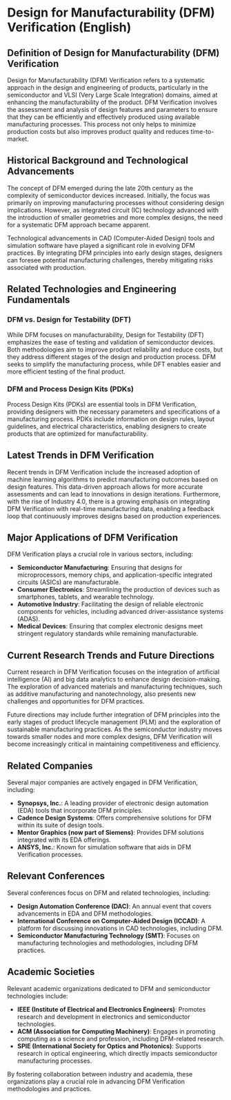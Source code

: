 # Design for Manufacturability (DFM) Verification (English)

## Definition of Design for Manufacturability (DFM) Verification

Design for Manufacturability (DFM) Verification refers to a systematic approach in the design and engineering of products, particularly in the semiconductor and VLSI (Very Large Scale Integration) domains, aimed at enhancing the manufacturability of the product. DFM Verification involves the assessment and analysis of design features and parameters to ensure that they can be efficiently and effectively produced using available manufacturing processes. This process not only helps to minimize production costs but also improves product quality and reduces time-to-market.

## Historical Background and Technological Advancements

The concept of DFM emerged during the late 20th century as the complexity of semiconductor devices increased. Initially, the focus was primarily on improving manufacturing processes without considering design implications. However, as integrated circuit (IC) technology advanced with the introduction of smaller geometries and more complex designs, the need for a systematic DFM approach became apparent.

Technological advancements in CAD (Computer-Aided Design) tools and simulation software have played a significant role in evolving DFM practices. By integrating DFM principles into early design stages, designers can foresee potential manufacturing challenges, thereby mitigating risks associated with production.

## Related Technologies and Engineering Fundamentals

### DFM vs. Design for Testability (DFT)

While DFM focuses on manufacturability, Design for Testability (DFT) emphasizes the ease of testing and validation of semiconductor devices. Both methodologies aim to improve product reliability and reduce costs, but they address different stages of the design and production process. DFM seeks to simplify the manufacturing process, while DFT enables easier and more efficient testing of the final product.

### DFM and Process Design Kits (PDKs)

Process Design Kits (PDKs) are essential tools in DFM Verification, providing designers with the necessary parameters and specifications of a manufacturing process. PDKs include information on design rules, layout guidelines, and electrical characteristics, enabling designers to create products that are optimized for manufacturability. 

## Latest Trends in DFM Verification

Recent trends in DFM Verification include the increased adoption of machine learning algorithms to predict manufacturing outcomes based on design features. This data-driven approach allows for more accurate assessments and can lead to innovations in design iterations. Furthermore, with the rise of Industry 4.0, there is a growing emphasis on integrating DFM Verification with real-time manufacturing data, enabling a feedback loop that continuously improves designs based on production experiences.

## Major Applications of DFM Verification

DFM Verification plays a crucial role in various sectors, including:

- **Semiconductor Manufacturing**: Ensuring that designs for microprocessors, memory chips, and application-specific integrated circuits (ASICs) are manufacturable.
- **Consumer Electronics**: Streamlining the production of devices such as smartphones, tablets, and wearable technology.
- **Automotive Industry**: Facilitating the design of reliable electronic components for vehicles, including advanced driver-assistance systems (ADAS).
- **Medical Devices**: Ensuring that complex electronic designs meet stringent regulatory standards while remaining manufacturable.

## Current Research Trends and Future Directions

Current research in DFM Verification focuses on the integration of artificial intelligence (AI) and big data analytics to enhance design decision-making. The exploration of advanced materials and manufacturing techniques, such as additive manufacturing and nanotechnology, also presents new challenges and opportunities for DFM practices.

Future directions may include further integration of DFM principles into the early stages of product lifecycle management (PLM) and the exploration of sustainable manufacturing practices. As the semiconductor industry moves towards smaller nodes and more complex designs, DFM Verification will become increasingly critical in maintaining competitiveness and efficiency.

## Related Companies 

Several major companies are actively engaged in DFM Verification, including:

- **Synopsys, Inc.**: A leading provider of electronic design automation (EDA) tools that incorporate DFM principles.
- **Cadence Design Systems**: Offers comprehensive solutions for DFM within its suite of design tools.
- **Mentor Graphics (now part of Siemens)**: Provides DFM solutions integrated with its EDA offerings.
- **ANSYS, Inc.**: Known for simulation software that aids in DFM Verification processes.

## Relevant Conferences 

Several conferences focus on DFM and related technologies, including:

- **Design Automation Conference (DAC)**: An annual event that covers advancements in EDA and DFM methodologies.
- **International Conference on Computer-Aided Design (ICCAD)**: A platform for discussing innovations in CAD technologies, including DFM.
- **Semiconductor Manufacturing Technology (SMT)**: Focuses on manufacturing technologies and methodologies, including DFM practices.

## Academic Societies 

Relevant academic organizations dedicated to DFM and semiconductor technologies include:

- **IEEE (Institute of Electrical and Electronics Engineers)**: Promotes research and development in electronics and semiconductor technologies.
- **ACM (Association for Computing Machinery)**: Engages in promoting computing as a science and profession, including DFM-related research.
- **SPIE (International Society for Optics and Photonics)**: Supports research in optical engineering, which directly impacts semiconductor manufacturing processes.

By fostering collaboration between industry and academia, these organizations play a crucial role in advancing DFM Verification methodologies and practices.